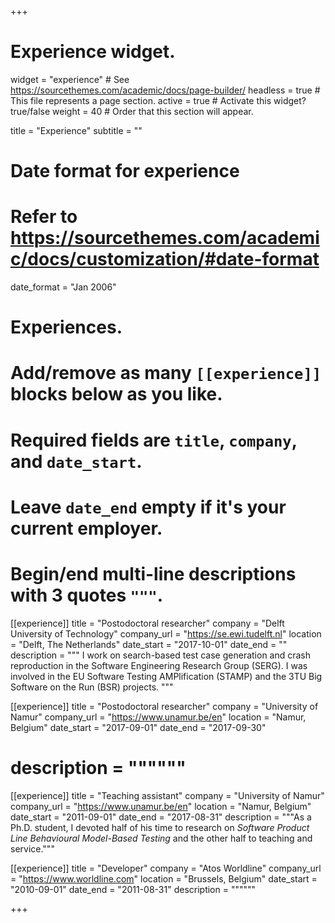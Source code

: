 +++
# Experience widget.
widget = "experience"  # See https://sourcethemes.com/academic/docs/page-builder/
headless = true  # This file represents a page section.
active = true  # Activate this widget? true/false
weight = 40  # Order that this section will appear.

title = "Experience"
subtitle = ""

# Date format for experience
#   Refer to https://sourcethemes.com/academic/docs/customization/#date-format
date_format = "Jan 2006"

# Experiences.
#   Add/remove as many `[[experience]]` blocks below as you like.
#   Required fields are `title`, `company`, and `date_start`.
#   Leave `date_end` empty if it's your current employer.
#   Begin/end multi-line descriptions with 3 quotes `"""`.
[[experience]]
  title = "Postodoctoral researcher"
  company = "Delft University of Technology"
  company_url = "https://se.ewi.tudelft.nl"
  location = "Delft, The Netherlands"
  date_start = "2017-10-01"
  date_end = ""
  description = """
  I work on search-based test case generation and crash reproduction in the Software Engineering Research Group (SERG). I was involved in the EU Software Testing AMPlification (STAMP) and the 3TU Big Software on the Run (BSR) projects.
  """

[[experience]]
  title = "Postodoctoral researcher"
  company = "University of Namur"
  company_url = "https://www.unamur.be/en"
  location = "Namur, Belgium"
  date_start = "2017-09-01"
  date_end = "2017-09-30"
# description = """"""

[[experience]]
  title = "Teaching assistant"
  company = "University of Namur"
  company_url = "https://www.unamur.be/en"
  location = "Namur, Belgium"
  date_start = "2011-09-01"
  date_end = "2017-08-31"
  description = """As a Ph.D. student, I devoted half of his time to research on *Software Product Line Behavioural Model-Based Testing* and the other half to teaching and service."""

[[experience]]
  title = "Developer"
  company = "Atos Worldline"
  company_url = "https://www.worldline.com"
  location = "Brussels, Belgium"
  date_start = "2010-09-01"
  date_end = "2011-08-31"
  description = """"""

+++
